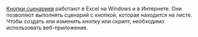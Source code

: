 [Кнопки сценариев](../develop/script-buttons.md) работают в Excel на Windows и в Интернете. Они позволяют выполнять сценарий с кнопкой, которая находится на листе. Чтобы создать или изменить кнопку или скрипт, необходимо использовать веб-приложение.
